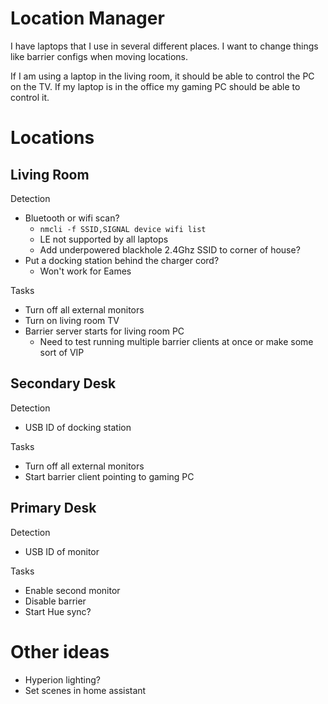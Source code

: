 # Location Manager

I have laptops that I use in several different places.  I want to change things like barrier configs when moving locations.

If I am using a laptop in the living room, it should be able to control the PC on the TV.  If my laptop is in the office my gaming PC should be able to control it.

# Locations

## Living Room

Detection

  * Bluetooth or wifi scan?
      * `nmcli -f SSID,SIGNAL device wifi list`
      * LE not supported by all laptops
      * Add underpowered blackhole 2.4Ghz SSID to corner of house?
  * Put a docking station behind the charger cord?
      * Won't work for Eames

Tasks

  * Turn off all external monitors
  * Turn on living room TV
  * Barrier server starts for living room PC
      * Need to test running multiple barrier clients at once or make some sort of VIP

## Secondary Desk

Detection

  * USB ID of docking station

Tasks

  * Turn off all external monitors
  * Start barrier client pointing to gaming PC

## Primary Desk

Detection

  * USB ID of monitor

Tasks

  * Enable second monitor
  * Disable barrier
  * Start Hue sync?

# Other ideas

* Hyperion lighting?
* Set scenes in home assistant

